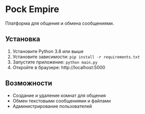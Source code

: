 
# Pock Empire

Платформа для общения и обмена сообщениями.

## Установка

1. Установите Python 3.8 или выше
2. Установите зависимости: `pip install -r requirements.txt`
3. Запустите приложение: `python main.py`
4. Откройте в браузере: http://localhost:5000



## Возможности

- Создание и удаление комнат для общения
- Обмен текстовыми сообщениями и файлами
- Администрирование пользователей
